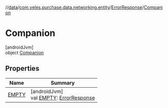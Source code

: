 //[data](../../../../index.md)/[com.veles.purchase.data.networking.entity](../../index.md)/[ErrorResponse](../index.md)/[Companion](index.md)

# Companion

[androidJvm]\
object [Companion](index.md)

## Properties

| Name | Summary |
|---|---|
| [EMPTY](-e-m-p-t-y.md) | [androidJvm]<br>val [EMPTY](-e-m-p-t-y.md): [ErrorResponse](../index.md) |
